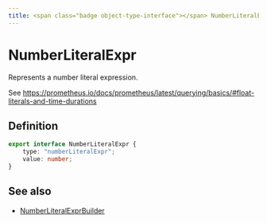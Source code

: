 ```yaml
---
title: <span class="badge object-type-interface"></span> NumberLiteralExpr
---
```

# <span class="badge object-type-interface"></span> NumberLiteralExpr

Represents a number literal expression.

See https://prometheus.io/docs/prometheus/latest/querying/basics/#float-literals-and-time-durations

## Definition

```typescript
export interface NumberLiteralExpr {
	type: "numberLiteralExpr";
	value: number;
}

```
## See also

 * <span class="badge builder"></span> [NumberLiteralExprBuilder](./builder-NumberLiteralExprBuilder.md)
